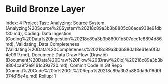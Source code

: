 # Build Bronze Layer

Index: 4
Project Tast: Analyzing:  Source System (Analyzing%20Source%20System%20218c89a3b3b8805c86ace938e91dbf30.md), Coding: Data Ingestion  (Coding%20Data%20Ingestion%20218c89a3b3b88001b507dce1c8894d86.md), Validating: Data Completeness (Validating%20Data%20Completeness%20218c89a3b3b880a18e61ea0f3a4e09f7.md), Document: Data Draw Flow (Draw.io) (Document%20Data%20Draw%20Flow%20(Draw%20io)%20218c89a3b3b8804ca9f2e9161c39a720.md), Commit Code In Git Repo (Commit%20Code%20In%20Git%20Repo%20218c89a3b3b880da9d16d0f374d15e4e.md)
Rollup: 1